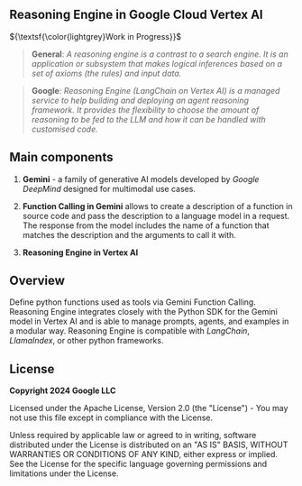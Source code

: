 ## Reasoning Engine in Google Cloud Vertex AI

${\textsf{\color{lightgrey}Work in Progress}}$

>**General**: *A reasoning engine is a contrast to a search engine. It is an application or subsystem that makes logical inferences based on a set of axioms (the rules) and input data.*

>**Google**: *Reasoning Engine (LangChain on Vertex AI) is a managed service to help building and deploying an agent reasoning framework. It provides the flexibility to choose the amount of reasoning to be fed to the LLM and how it can be handled with customised code.*

## Main components

1.   **Gemini** - a family of generative AI models developed by *Google DeepMind* designed for multimodal use cases.

2.   **Function Calling in Gemini** allows to create a description of a function in source code and pass the description to a language model in a request. The response from the model includes the name of a function that matches the description and the arguments to call it with.

3.   **Reasoning Engine in Vertex AI**

## Overview

Define python functions used as tools via Gemini Function Calling. Reasoning Engine integrates closely with the Python SDK for the Gemini model in Vertex AI and is able to manage prompts, agents, and examples in a modular way. Reasoning Engine is compatible with *LangChain*, *LlamaIndex*, or other python frameworks.

## License

**Copyright 2024 Google LLC**

Licensed under the Apache License, Version 2.0 (the "License") - You may not use this file except in compliance with the License.

Unless required by applicable law or agreed to in writing, software distributed under the License is distributed on an "AS IS" BASIS, WITHOUT WARRANTIES OR CONDITIONS OF ANY KIND, either express or implied. See the License for the specific language governing permissions and limitations under the License.


